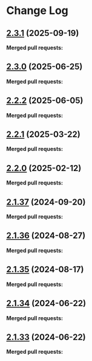 # Change Log

## [2.3.1](https://github.com/networknt/light-lambda-native/tree/2.3.1) (2025-09-19)


**Merged pull requests:**


## [2.3.0](https://github.com/networknt/light-lambda-native/tree/2.3.0) (2025-06-25)


**Merged pull requests:**




## [2.2.2](https://github.com/networknt/light-lambda-native/tree/2.2.2) (2025-06-05)


**Merged pull requests:**




## [2.2.1](https://github.com/networknt/light-lambda-native/tree/2.2.1) (2025-03-22)


**Merged pull requests:**




## [2.2.0](https://github.com/networknt/light-lambda-native/tree/2.2.0) (2025-02-12)


**Merged pull requests:**




## [2.1.37](https://github.com/networknt/light-lambda-native/tree/2.1.37) (2024-09-20)


**Merged pull requests:**


## [2.1.36](https://github.com/networknt/light-lambda-native/tree/2.1.36) (2024-08-27)


**Merged pull requests:**


## [2.1.35](https://github.com/networknt/light-lambda-native/tree/2.1.35) (2024-08-17)


**Merged pull requests:**


## [2.1.34](https://github.com/networknt/light-lambda-native/tree/2.1.34) (2024-06-22)


**Merged pull requests:**




## [2.1.33](https://github.com/networknt/light-lambda-native/tree/2.1.33) (2024-06-22)

**Merged pull requests:**
